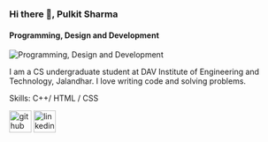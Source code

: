 ### Hi there 👋, Pulkit Sharma
#### Programming, Design and Development
![Programming, Design and Development]()

I am a CS undergraduate student at DAV Institute of Engineering and Technology, Jalandhar.
I love writing code and solving problems.

Skills: C++/ HTML / CSS
 


[<img src='https://cdn.jsdelivr.net/npm/simple-icons@3.0.1/icons/github.svg' alt='github' height='40'>](https://github.com/Pulkitspace)  [<img src='https://cdn.jsdelivr.net/npm/simple-icons@3.0.1/icons/linkedin.svg' alt='linkedin' height='40'>](https://www.linkedin.com/in/pulkit-sharma-591805248)  
